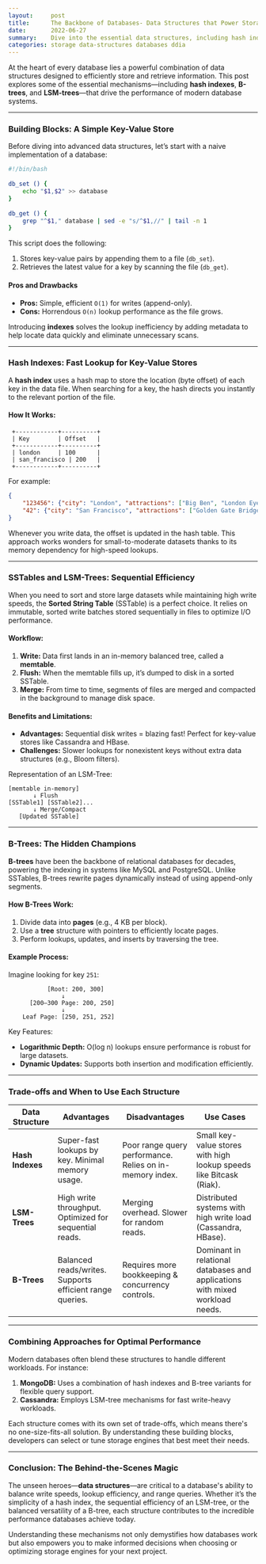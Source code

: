 ```yaml
---
layout:     post    
title:      The Backbone of Databases- Data Structures that Power Storage
date:       2022-06-27    
summary:    Dive into the essential data structures, including hash indexes, B-trees, and LSM-trees, that enable efficient storage and retrieval in databases.    
categories: storage data-structures databases ddia
---
```


At the heart of every database lies a powerful combination of data structures designed to efficiently store and retrieve information. This post explores some of the essential mechanisms—including **hash indexes**, **B-trees**, and **LSM-trees**—that drive the performance of modern database systems.
   
---  

### **Building Blocks: A Simple Key-Value Store**

Before diving into advanced data structures, let’s start with a naive implementation of a database:

```bash  
#!/bin/bash  
   
db_set () {  
    echo "$1,$2" >> database  
}  
   
db_get () {  
    grep "^$1," database | sed -e "s/^$1,//" | tail -n 1  
}  
```  

This script does the following:
1. Stores key-value pairs by appending them to a file (`db_set`).
2. Retrieves the latest value for a key by scanning the file (`db_get`).

#### Pros and Drawbacks
- **Pros:** Simple, efficient `O(1)` for writes (append-only).
- **Cons:** Horrendous `O(n)` lookup performance as the file grows.

Introducing **indexes** solves the lookup inefficiency by adding metadata to help locate data quickly and eliminate unnecessary scans.
   
---  

### **Hash Indexes: Fast Lookup for Key-Value Stores**

A **hash index** uses a hash map to store the location (byte offset) of each key in the data file. When searching for a key, the hash directs you instantly to the relevant portion of the file.

#### How It Works:
```plaintext  
 +------------+----------+  
 | Key        | Offset   |  
 +------------+----------+  
 | london     | 100      |  
 | san_francisco | 200   |  
 +------------+----------+  
```  

For example:
```json  
{  
    "123456": {"city": "London", "attractions": ["Big Ben", "London Eye"]},  
    "42": {"city": "San Francisco", "attractions": ["Golden Gate Bridge"]}  
}  
```  

Whenever you write data, the offset is updated in the hash table. This approach works wonders for small-to-moderate datasets thanks to its memory dependency for high-speed lookups.
   
---  

### **SSTables and LSM-Trees: Sequential Efficiency**

When you need to sort and store large datasets while maintaining high write speeds, the **Sorted String Table** (SSTable) is a perfect choice. It relies on immutable, sorted write batches stored sequentially in files to optimize I/O performance.

#### Workflow:
1. **Write:** Data first lands in an in-memory balanced tree, called a **memtable**.
2. **Flush:** When the memtable fills up, it’s dumped to disk in a sorted SSTable.
3. **Merge:** From time to time, segments of files are merged and compacted in the background to manage disk space.

#### Benefits and Limitations:
- **Advantages:** Sequential disk writes = blazing fast! Perfect for key-value stores like Cassandra and HBase.
- **Challenges:** Slower lookups for nonexistent keys without extra data structures (e.g., Bloom filters).

Representation of an LSM-Tree:
```plaintext  
[memtable in-memory]  
       ↓ Flush  
[SSTable1] [SSTable2]...  
       ↓ Merge/Compact  
   [Updated SSTable]  
```  
   
---  

### **B-Trees: The Hidden Champions**

**B-trees** have been the backbone of relational databases for decades, powering the indexing in systems like MySQL and PostgreSQL. Unlike SSTables, B-trees rewrite pages dynamically instead of using append-only segments.

#### How B-Trees Work:
1. Divide data into **pages** (e.g., 4 KB per block).
2. Use a **tree** structure with pointers to efficiently locate pages.
3. Perform lookups, updates, and inserts by traversing the tree.

#### Example Process:
Imagine looking for key `251`:
```plaintext  
           [Root: 200, 300]  
               ↓  
      [200–300 Page: 200, 250]  
               ↓  
    Leaf Page: [250, 251, 252]  
 ```  

Key Features:
- **Logarithmic Depth:** O(log n) lookups ensure performance is robust for large datasets.
- **Dynamic Updates:** Supports both insertion and modification efficiently.

---  

### **Trade-offs and When to Use Each Structure**

| **Data Structure** | **Advantages**                             | **Disadvantages**                         | **Use Cases**                                                                          |  
|---------------------|-------------------------------------------|-------------------------------------------|---------------------------------------------------------------------------------------|  
| **Hash Indexes**    | Super-fast lookups by key. Minimal memory usage.   | Poor range query performance. Relies on in-memory index.      | Small key-value stores with high lookup speeds like Bitcask (Riak).                   |  
| **LSM-Trees**       | High write throughput. Optimized for sequential reads. | Merging overhead. Slower for random reads.                       | Distributed systems with high write load (Cassandra, HBase).                          |  
| **B-Trees**         | Balanced reads/writes. Supports efficient range queries. | Requires more bookkeeping & concurrency controls.             | Dominant in relational databases and applications with mixed workload needs.          |  
   
---  

### **Combining Approaches for Optimal Performance**

Modern databases often blend these structures to handle different workloads. For instance:

1. **MongoDB:** Uses a combination of hash indexes and B-tree variants for flexible query support.
2. **Cassandra:** Employs LSM-tree mechanisms for fast write-heavy workloads.

Each structure comes with its own set of trade-offs, which means there's no one-size-fits-all solution. By understanding these building blocks, developers can select or tune storage engines that best meet their needs.
   
---  

### **Conclusion: The Behind-the-Scenes Magic**

The unseen heroes—**data structures**—are critical to a database's ability to balance write speeds, lookup efficiency, and range queries. Whether it’s the simplicity of a hash index, the sequential efficiency of an LSM-tree, or the balanced versatility of a B-tree, each structure contributes to the incredible performance databases achieve today.

Understanding these mechanisms not only demystifies how databases work but also empowers you to make informed decisions when choosing or optimizing storage engines for your next project.